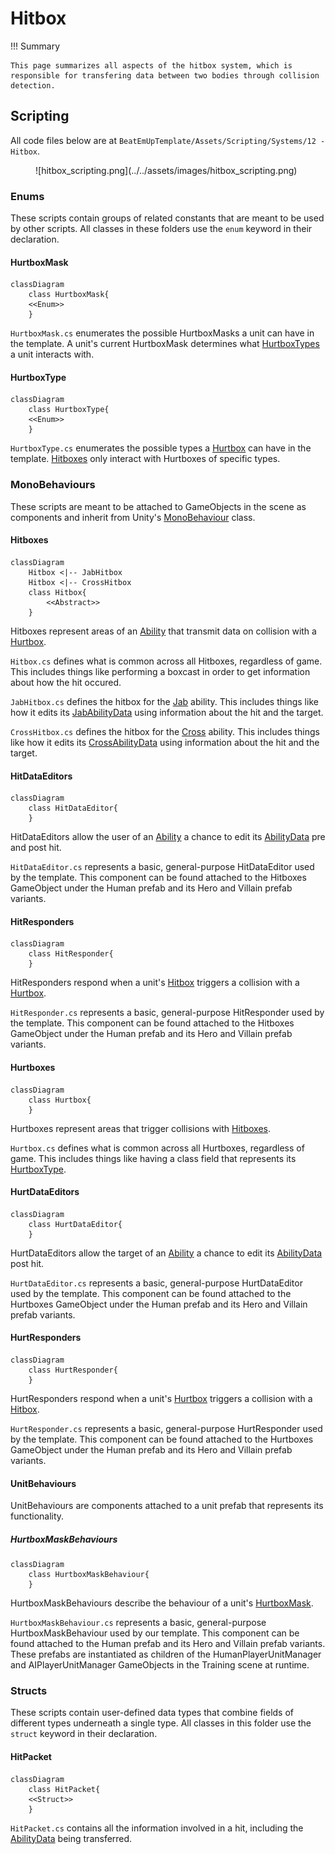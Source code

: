 # Hitbox

!!! Summary

    This page summarizes all aspects of the hitbox system, which is responsible for transfering data between two bodies through collision detection.
    
## Scripting

All code files below are at `BeatEmUpTemplate/Assets/Scripting/Systems/12 - Hitbox`.

<figure markdown="span">
    ![hitbox_scripting.png](../../assets/images/hitbox_scripting.png)
</figure>

### Enums

These scripts contain groups of related constants that are meant to be used by other scripts. All classes in these folders use the `enum` keyword in their declaration.

#### HurtboxMask

``` mermaid
classDiagram
    class HurtboxMask{
    <<Enum>>
    }
```

`HurtboxMask.cs` enumerates the possible HurtboxMasks a unit can have in the template. A unit's current HurtboxMask determines what [HurtboxTypes](#hurtboxtype) a unit interacts with.

#### HurtboxType

``` mermaid
classDiagram
    class HurtboxType{
    <<Enum>>
    }
```

`HurtboxType.cs` enumerates the possible types a [Hurtbox](#hurtboxes) can have in the template. [Hitboxes](#hitboxes) only interact with Hurtboxes of specific types.

### MonoBehaviours

These scripts are meant to be attached to GameObjects in the scene as components and inherit from Unity's [MonoBehaviour](https://docs.unity3d.com/6000.0/Documentation/Manual/class-MonoBehaviour.html) class.

#### Hitboxes

``` mermaid
classDiagram
    Hitbox <|-- JabHitbox
    Hitbox <|-- CrossHitbox
    class Hitbox{
        <<Abstract>>
    }
```

Hitboxes represent areas of an [Ability](ability.md#abilities) that transmit data on collision with a [Hurtbox](#hurtboxes).

`Hitbox.cs` defines what is common across all Hitboxes, regardless of game. This includes things like performing a boxcast in order to get information about how the hit occured.

`JabHitbox.cs` defines the hitbox for the [Jab](ability.md#abilities) ability. This includes things like how it edits its [JabAbilityData](ability.md#abilitydata) using information about the hit and the target.

`CrossHitbox.cs` defines the hitbox for the [Cross](ability.md#abilities) ability. This includes things like how it edits its [CrossAbilityData](ability.md#abilitydata) using information about the hit and the target.

#### HitDataEditors

``` mermaid
classDiagram
    class HitDataEditor{
    }
```

HitDataEditors allow the user of an [Ability](ability.md#abilities) a chance to edit its [AbilityData](ability.md#abilitydata) pre and post hit.

`HitDataEditor.cs` represents a basic, general-purpose HitDataEditor used by the template. This component can be found attached to the Hitboxes GameObject under the Human prefab and its Hero and Villain prefab variants.

#### HitResponders

``` mermaid
classDiagram
    class HitResponder{
    }
```

HitResponders respond when a unit's [Hitbox](#hitboxes) triggers a collision with a [Hurtbox](#hurtboxes).

`HitResponder.cs` represents a basic, general-purpose HitResponder used by the template. This component can be found attached to the Hitboxes GameObject under the Human prefab and its Hero and Villain prefab variants.

#### Hurtboxes

``` mermaid
classDiagram
    class Hurtbox{
    }
```

Hurtboxes represent areas that trigger collisions with [Hitboxes](#hitboxes).

`Hurtbox.cs` defines what is common across all Hurtboxes, regardless of game. This includes things like having a class field that represents its [HurtboxType](#hurtboxtype).

#### HurtDataEditors

``` mermaid
classDiagram
    class HurtDataEditor{
    }
```

HurtDataEditors allow the target of an [Ability](ability.md#abilities) a chance to edit its [AbilityData](ability.md#abilitydata) post hit.

`HurtDataEditor.cs` represents a basic, general-purpose HurtDataEditor used by the template. This component can be found attached to the Hurtboxes GameObject under the Human prefab and its Hero and Villain prefab variants.

#### HurtResponders

``` mermaid
classDiagram
    class HurtResponder{
    }
```

HurtResponders respond when a unit's [Hurtbox](#hurtboxes) triggers a collision with a [Hitbox](#hitboxes).

`HurtResponder.cs` represents a basic, general-purpose HurtResponder used by the template. This component can be found attached to the Hurtboxes GameObject under the Human prefab and its Hero and Villain prefab variants.

#### UnitBehaviours

UnitBehaviours are components attached to a unit prefab that represents its functionality.

##### HurtboxMaskBehaviours

``` mermaid
classDiagram
    class HurtboxMaskBehaviour{
    }
```

HurtboxMaskBehaviours describe the behaviour of a unit's [HurtboxMask](#hurtboxmask).

`HurtboxMaskBehaviour.cs` represents a basic, general-purpose HurtboxMaskBehaviour used by our template. This component can be found attached to the Human prefab and its Hero and Villain prefab variants. These prefabs are instantiated as children of the HumanPlayerUnitManager and AIPlayerUnitManager GameObjects in the Training scene at runtime.

### Structs

These scripts contain user-defined data types that combine fields of different types underneath a single type. All classes in this folder use the `struct` keyword in their declaration.

#### HitPacket

``` mermaid
classDiagram
    class HitPacket{
    <<Struct>>
    }
```

`HitPacket.cs` contains all the information involved in a hit, including the [AbilityData](ability.md#abilitydata) being transferred.
